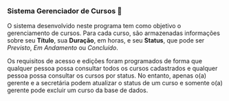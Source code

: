 ### Sistema Gerenciador de Cursos :rocket:

O sistema desenvolvido neste programa tem como objetivo o gerenciamento de cursos. Para cada curso, são armazenadas informações sobre seu **Título**, sua **Duração**, em horas, e seu **Status**, que pode ser *Previsto*, *Em Andamento* ou *Concluído*.

Os requisitos de acesso e edições foram programados de forma que qualquer pessoa possa consultar todos os cursos cadastrados e qualquer pessoa possa consultar os cursos por status. No entanto, apenas o(a) gerente e a secretária podem atualizar o status de um curso e somente o(a) gerente pode excluir um curso da base de dados.